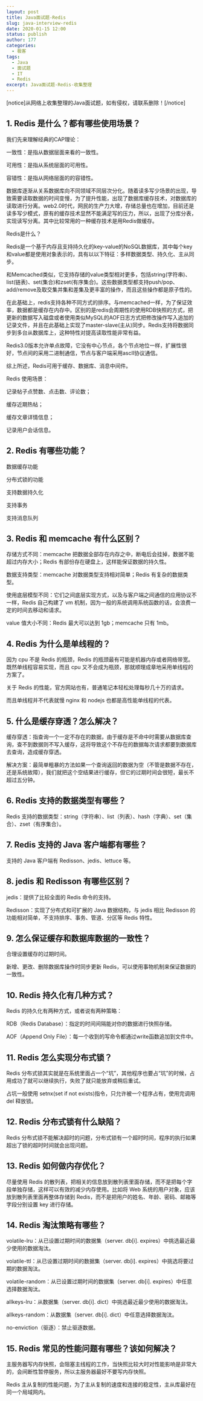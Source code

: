 ```yaml
---
layout: post
title: Java面试题-Redis
slug: java-interview-redis
date: 2020-01-15 12:00
status: publish
author: 177
categories: 
  - 极客
tags:
  - Java
  - 面试题
  - IT
  - Redis
excerpt: Java面试题-Redis-收集整理
---
```


[notice]从网络上收集整理的Java面试题，如有侵权，请联系删除！[/notice]

## 1. Redis 是什么？都有哪些使用场景？

我们先来理解经典的CAP理论：

一致性：是指从数据层面来看的一致性。

可用性：是指从系统层面的可用性。

容错性：是指从网络层面的的容错性。

数据库逐渐从关系数据库向不同领域不同层次分化。随着读多写少场景的出现，导致需要读取数据的时间变慢，为了提升性能，出现了数据库缓存技术，对数据库的读取进行分离。web2.0时代，网民的生产力大增，存储总量也在增加，目前还是读多写少模式，原有的缓存技术显然不能满足写的压力，所以，出现了分库分表，实现读写分离。其中比较常用的一种缓存技术是用Redis做缓存。

Redis是什么？

Redis是一个基于内存且支持持久化的key-value的NoSQL数据库，其中每个key和value都是使用对象表示的，具有以以下特征：多样数据类型、持久化、主从同步。

和Memcached类似，它支持存储的value类型相对更多，包括string(字符串)、list(链表)、set(集合)和zset(有序集合)。这些数据类型都支持push/pop、add/remove及取交集并集和差集及更丰富的操作，而且这些操作都是原子性的。

在此基础上，redis支持各种不同方式的排序。与memcached一样，为了保证效率，数据都是缓存在内存中。区别的是redis会周期性的使用RDB快照的方式，把更新的数据写入磁盘或者使用类似MySQL的AOF日志方式把修改操作写入追加的记录文件，并且在此基础上实现了master-slave(主从)同步。Redis支持将数据同步到多台从数据库上，这种特性对提高读取性能非常有益。

Redis3.0版本允许单点故障，它没有中心节点，各个节点地位一样，扩展性很好，节点间的采用二进制通信，节点与客户端采用ascII协议通信。

综上所述，Redis可用于缓存、数据库、消息中间件。

Redis 使用场景：

记录帖子点赞数、点击数、评论数；

缓存近期热帖；

缓存文章详情信息；

记录用户会话信息。

## 2. Redis 有哪些功能？

数据缓存功能

分布式锁的功能

支持数据持久化

支持事务

支持消息队列

## 3. Redis 和 memcache 有什么区别？

存储方式不同：memcache 把数据全部存在内存之中，断电后会挂掉，数据不能超过内存大小；Redis 有部份存在硬盘上，这样能保证数据的持久性。

数据支持类型：memcache 对数据类型支持相对简单；Redis 有复杂的数据类型。

使用底层模型不同：它们之间底层实现方式，以及与客户端之间通信的应用协议不一样，Redis 自己构建了 vm 机制，因为一般的系统调用系统函数的话，会浪费一定的时间去移动和请求。

value 值大小不同：Redis 最大可以达到 1gb；memcache 只有 1mb。

## 4. Redis 为什么是单线程的？

因为 cpu 不是 Redis 的瓶颈，Redis 的瓶颈最有可能是机器内存或者网络带宽。既然单线程容易实现，而且 cpu 又不会成为瓶颈，那就顺理成章地采用单线程的方案了。

关于 Redis 的性能，官方网站也有，普通笔记本轻松处理每秒几十万的请求。

而且单线程并不代表就慢 nginx 和 nodejs 也都是高性能单线程的代表。

## 5. 什么是缓存穿透？怎么解决？

缓存穿透：指查询一个一定不存在的数据，由于缓存是不命中时需要从数据库查询，查不到数据则不写入缓存，这将导致这个不存在的数据每次请求都要到数据库去查询，造成缓存穿透。

解决方案：最简单粗暴的方法如果一个查询返回的数据为空（不管是数据不存在，还是系统故障），我们就把这个空结果进行缓存，但它的过期时间会很短，最长不超过五分钟。

## 6. Redis 支持的数据类型有哪些？

Redis 支持的数据类型：string（字符串）、list（列表）、hash（字典）、set（集合）、zset（有序集合）。

## 7. Redis 支持的 Java 客户端都有哪些？

支持的 Java 客户端有 Redisson、jedis、lettuce 等。

## 8. jedis 和 Redisson 有哪些区别？

jedis：提供了比较全面的 Redis 命令的支持。

Redisson：实现了分布式和可扩展的 Java 数据结构，与 jedis 相比 Redisson 的功能相对简单，不支持排序、事务、管道、分区等 Redis 特性。

## 9. 怎么保证缓存和数据库数据的一致性？

合理设置缓存的过期时间。

新增、更改、删除数据库操作时同步更新 Redis，可以使用事物机制来保证数据的一致性。

## 10. Redis 持久化有几种方式？

Redis 的持久化有两种方式，或者说有两种策略：

RDB（Redis Database）：指定的时间间隔能对你的数据进行快照存储。

AOF（Append Only File）：每一个收到的写命令都通过write函数追加到文件中。

## 11. Redis 怎么实现分布式锁？

Redis 分布式锁其实就是在系统里面占一个“坑”，其他程序也要占“坑”的时候，占用成功了就可以继续执行，失败了就只能放弃或稍后重试。

占坑一般使用 setnx(set if not exists)指令，只允许被一个程序占有，使用完调用 del 释放锁。

## 12. Redis 分布式锁有什么缺陷？

Redis 分布式锁不能解决超时的问题，分布式锁有一个超时时间，程序的执行如果超出了锁的超时时间就会出现问题。

## 13. Redis 如何做内存优化？

尽量使用 Redis 的散列表，把相关的信息放到散列表里面存储，而不是把每个字段单独存储，这样可以有效的减少内存使用。比如将 Web 系统的用户对象，应该放到散列表里面再整体存储到 Redis，而不是把用户的姓名、年龄、密码、邮箱等字段分别设置 key 进行存储。

## 14. Redis 淘汰策略有哪些？

volatile-lru：从已设置过期时间的数据集（server. db[i]. expires）中挑选最近最少使用的数据淘汰。

volatile-ttl：从已设置过期时间的数据集（server. db[i]. expires）中挑选将要过期的数据淘汰。

volatile-random：从已设置过期时间的数据集（server. db[i]. expires）中任意选择数据淘汰。

allkeys-lru：从数据集（server. db[i]. dict）中挑选最近最少使用的数据淘汰。

allkeys-random：从数据集（server. db[i]. dict）中任意选择数据淘汰。

no-enviction（驱逐）：禁止驱逐数据。

## 15. Redis 常见的性能问题有哪些？该如何解决？

主服务器写内存快照，会阻塞主线程的工作，当快照比较大时对性能影响是非常大的，会间断性暂停服务，所以主服务器最好不要写内存快照。

Redis 主从复制的性能问题，为了主从复制的速度和连接的稳定性，主从库最好在同一个局域网内。